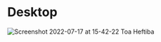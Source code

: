 

# Desktop

![Screenshot 2022-07-17 at 15-42-22 Toa Heftiba](https://user-images.githubusercontent.com/102903265/179393707-2a562aa2-63db-47a1-914f-2beacf9cee7d.png)

